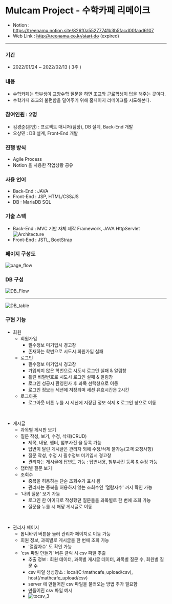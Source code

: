 # Mulcam Project - 수학카페 리메이크
- Notion : https://treenamu.notion.site/826f0a55277741b3b5facd00faad6107
- Web Link : ~~http://treenamu.co.kr/start.do~~ (expired)
<hr/>

### 기간
- 2022/01/24 ~ 2022/02/13 ( 3주 )

### 내용
- 수학카페는 학부생이 교양수학 질문을 하면 조교와 근로학생이 답을 해주는 곳이다.
- 수학카페 조교의 불편함을 덜어주기 위해 홈페이지 리메이크를 시도해본다.
### 참여인원 : 2명
- 김경준(본인) : 프로젝트 매니저(팀장), DB 설계, Back-End 개발
- 오상민 : DB 설계, Front-End 개발
### 진행 방식
- Agile Process
- Notion 을 사용한 작업상황 공유
### 사용 언어
- Back-End : JAVA
- Front-End : JSP, HTML/CSS/JS
- DB : MariaDB SQL
### 기술 스택
- Back-End : MVC 기반 자체 제작 Framework, JAVA HttpServlet
![Architecture](https://user-images.githubusercontent.com/42484169/156017038-6f20aca7-fd03-4470-a451-702f131dddd1.JPG)
- Front-End : JSTL, BootStrap
### 페이지 구성도
![page_flow](https://user-images.githubusercontent.com/42484169/156016859-91f02f86-ce25-4293-b8f9-e3e62b7c6115.JPG)
### DB 구성
![DB_Flow](https://user-images.githubusercontent.com/42484169/156017295-07ae7fea-b6e6-4473-a4b8-ddb4ea34e654.JPG)
<hr/>

![DB_table](https://user-images.githubusercontent.com/42484169/156017308-5db7a0d4-2a9a-40b0-ab91-4b302ddb0104.JPG)

### 구현 기능
- 회원
  - 회원가입
    - 필수정보 미기입시 경고창
    - 존재하는 학번으로 시도시 회원가입 실패
  - 로그인
    - 필수정보 미기입시 경고창
    - 가입되지 않은 학번으로 시도시 로그인 실패 & 알림창
    - 틀린 비밀번호로 시도시 로그인 실패 & 알림창
    - 로그인 성공시 환영인사 후 과목 선택창으로 이동
    - 로그인 정보는 세션에 저장되며 세션 유효시간은 2시간
  - 로그아웃
    - 로그아웃 버튼 누를 시 세션에 저장된 정보 삭제 & 로그인 창으로 이동
<br/>

- 게시글
  - 과목별 게시판 보기
  - 질문 작성, 보기, 수정, 삭제(CRUD)
    - 제목, 내용, 챕터, 첨부사진 을 등록 가능
    - 답변이 달린 게시글은 관리자 외에 수정/삭제 불가능(고객 요청사항)
    - 질문 작성, 수정 시 필수정보 미기입시 경고창
    - 관리자는 게시글에 답변도 가능 : 답변내용, 첨부사진 등록 & 수정 가능
  - 챕터별 질문 보기
  - 조회수
    - 중복을 허용하는 단순 조회수가 표시 됨
    - 관리자는 중복을 허용하지 않는 조회수인 '열람자수' 까지 확인 가능
  - '나의 질문' 보기 가능
    - 로그인 한 아이디로 작성했던 질문들을 과목별로 한 번에 조회 가능
    - 질문을 누를 시 해당 게시글로 이동
<br/>

- 관리자 페이지
  - 톱니바퀴 버튼을 눌러 관리자 페이지로 이동 가능
  - 회원 정보, 과목별로 게시글을 한 번에 조회 가능
    - '열람자수' 도 확인 가능
  - 'csv 파일 만들기' 버튼 클릭 시 csv 파일 추출
    - 추출 정보 : 회원 데이터, 과목별 게시글 데이터, 과목별 질문 수, 회원별 질문 수
    - csv 파일 생성장소 : local(C:\\mathcafe_upload\\csv), host(/mathcafe_upload/csv)
    - server 에 만들어진 csv 파일을 불러오는 방법 추가 필요함
    - 만들어진 csv 파일 예시
    - ![tocsv_3](https://user-images.githubusercontent.com/42484169/156019157-7d8ab2fe-4952-4b31-99ab-a0482449a6bd.JPG)
